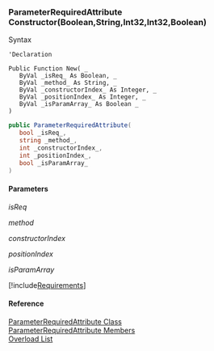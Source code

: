 ﻿### ParameterRequiredAttribute Constructor(Boolean,String,Int32,Int32,Boolean)

Syntax

```vbnet
'Declaration

Public Function New( _
   ByVal _isReq_ As Boolean, _
   ByVal _method_ As String, _
   ByVal _constructorIndex_ As Integer, _
   ByVal _positionIndex_ As Integer, _
   ByVal _isParamArray_ As Boolean _
)
```

```csharp
public ParameterRequiredAttribute( 
   bool _isReq_,
   string _method_,
   int _constructorIndex_,
   int _positionIndex_,
   bool _isParamArray_
)
```

#### Parameters

_isReq_

_method_

_constructorIndex_

_positionIndex_

_isParamArray_

[!include[Requirements](../partials/requirements.md)]

#### Reference

[ParameterRequiredAttribute Class](fcSDK~FChoice.Foundation.Clarify.Attributes.ParameterRequiredAttribute.md)  
[ParameterRequiredAttribute Members](fcSDK~FChoice.Foundation.Clarify.Attributes.ParameterRequiredAttribute_members.md)  
[Overload List](fcSDK~FChoice.Foundation.Clarify.Attributes.ParameterRequiredAttribute~_ctor.md)